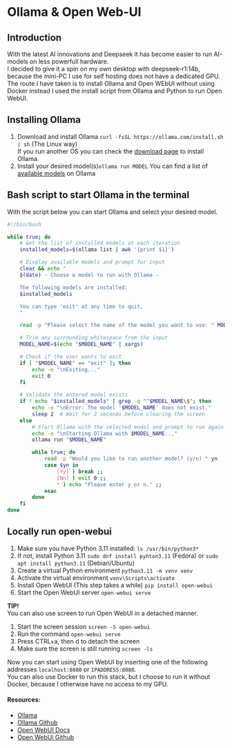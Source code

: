 # Ollama & Open Web-UI

## Introduction
With the latest AI innovations and Deepseek it has become easier to run AI-models on less powerfull hardware.  
I decided to give it a spin on my own desktop with deepseek-r1:14b, because the mini-PC I use for self hosting does not have a dedicated GPU.  
The route I have taken is to install Ollama and Open WEbUI without using Docker instead I used the install script from Ollama and Python to run Open WebUI.  
  
## Installing Ollama
1. Download and install Ollama `curl -fsSL https://ollama.com/install.sh | sh` (The Linux way)  
If you run another OS you can check the [download page](https://ollama.com/download) to install Ollama.
2. Install your desired model(s)`ollama run MODEL`
You can find a list of [available models](https://ollama.com/search) on Ollama
  
## Bash script to start Ollama in the terminal
With the script below you can start Ollama and select your desired model.  
  
```bash
#!/bin/bash

while true; do
    # Get the list of installed models at each iteration
    installed_models=$(ollama list | awk '{print $1}')

    # Display available models and prompt for input
    clear && echo "
    $(date) - Choose a model to run with Ollama -

    The following models are installed:
    $installed_models

    You can type 'exit' at any time to quit.
    "

    read -p "Please select the name of the model you want to use: " MODEL_NAME

    # Trim any surrounding whitespace from the input
    MODEL_NAME=$(echo "$MODEL_NAME" | xargs)

    # Check if the user wants to exit
    if [ "$MODEL_NAME" == "exit" ]; then
        echo -e "\nExiting..."
        exit 0
    fi

    # Validate the entered model exists
    if ! echo "$installed_models" | grep -q "^$MODEL_NAME\$"; then
        echo -e "\nError: The model '$MODEL_NAME' does not exist."
        sleep 2  # Wait for 2 seconds before clearing the screen
    else
        # Start Ollama with the selected model and prompt to run again or exit
        echo -e "\nStarting Ollama with $MODEL_NAME..."
        ollama run "$MODEL_NAME"

        while true; do
            read -p "Would you like to run another model? (y/n) " yn
            case $yn in
                [Yy] ) break ;;
                [Nn] ) exit 0 ;;
                * ) echo "Please enter y or n." ;;
            esac
        done
    fi
done
```
  
## Locally run open-webui
1. Make sure you have Python 3.11 installed: `ls /usr/bin/python3*`
2. If not, install Python 3.11 `sudo dnf install pyhton3.11` (Fedora) or `sudo apt install python3.11` (Debian/Ubuntu)
3. Create a virtual Python environment `python3.11 -m venv venv`
4. Activate the virtual environment `venv\Scripts\activate`
5. Install Open WebUI (This step takes a while) `pip install open-webui`
6. Start the Open WebUI server `open-webui serve`
  
**TIP!**  
You can also use screen to run Open WebUI in a detached manner.  
  
1. Start the screen session `screen -S open-webui`
2. Run the command `open-webui serve`
3. Press CTRL+a, then d to detach the screen
4. Make sure the screen is still running `screen -ls`
  
Now you can start using Open WebUI by inserting one of the following addresses `localhost:8080` or `IPADDRESS:8080`.  
You can also use Docker to run this stack, but I choose to run it without Docker, because I otherwise have no access to my GPU.  
  
#### Resources:
- [Ollama](https://ollama.com/)
- [Ollama Github](https://github.com/ollama/ollama)
- [Open WebUI Docs](https://docs.openwebui.com/)
- [Open WebUi Github](https://github.com/open-webui/open-webui)